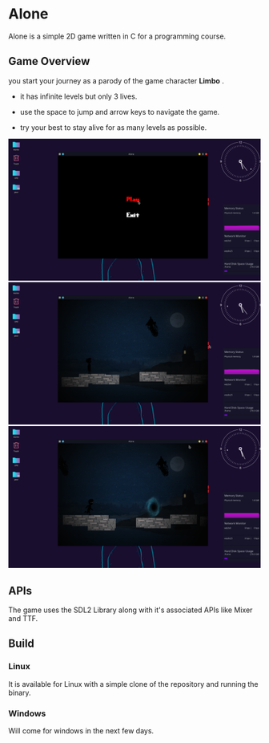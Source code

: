 # Alone
Alone is a simple 2D game written in C for a programming course.

## Game Overview
you start your journey as a parody of the game character **Limbo** .

- it has infinite levels but only 3 lives.

- use the space to jump and arrow keys to navigate the game.

- try your best to stay alive for as many levels as possible.

![Start Screen](https://raw.githubusercontent.com/karimkohel/Alone/master/Demo/2.png "Startscreen")
![GamePlay](https://raw.githubusercontent.com/karimkohel/Alone/master/Demo/3.png "GamePlay")
![GamePlay](https://raw.githubusercontent.com/karimkohel/Alone/master/Demo/5.png "GamePlay")


## APIs
The game uses the SDL2 Library along with it's associated APIs like Mixer and TTF.

## Build

### Linux
It is available for Linux with a simple clone of the repository and running the binary.

### Windows
Will come for windows in the next few days.
